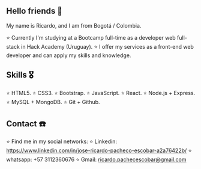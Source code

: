 ## Hello friends 👋

My name is Ricardo, and I am from Bogotá / Colombia.

⭐ Currently I'm studying at a Bootcamp full-time as a developer web full-stack in Hack Academy (Uruguay).
⭐ I offer my services as a front-end web developer and can apply my skills and knowledge.

## Skills 🎖️

⭐ HTML5.
⭐ CSS3.
⭐ Bootstrap.
⭐ JavaScript.
⭐ React.
⭐ Node.js + Express.
⭐ MySQL + MongoDB.
⭐ Git + Github.

## Contact ☎️

⭐ Find me in my social networks:
⭐ Linkedin: https://www.linkedin.com/in/jose-ricardo-pacheco-escobar-a2a76422b/
⭐ whatsapp: +57 3112360676
⭐ Gmail: ricardo.pachecescobar@gmail.com

